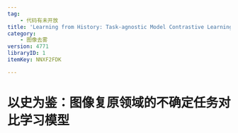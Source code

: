 ```yaml
---
tag:
    - 代码有未开放
title: 'Learning from History: Task-agnostic Model Contrastive Learning for Image Restoration'
category:
    - 图像去雾
version: 4771
libraryID: 1
itemKey: NNXF2FDK

---
```

# 以史为鉴：图像复原领域的不确定任务对比学习模型
